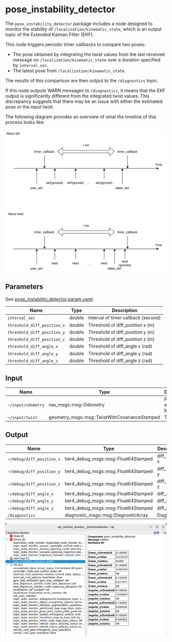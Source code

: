 # pose_instability_detector

The `pose_instability_detector` package includes a node designed to monitor the stability of `/localization/kinematic_state`, which is an output topic of the Extended Kalman Filter (EKF).

This node triggers periodic timer callbacks to compare two poses:

- The pose obtained by integrating the twist values from the last received message on `/localization/kinematic_state` over a duration specified by `interval_sec`.
- The latest pose from `/localization/kinematic_state`.

The results of this comparison are then output to the `/diagnostics` topic.

If this node outputs WARN messages to `/diagnostics`, it means that the EKF output is significantly different from the integrated twist values.
This discrepancy suggests that there may be an issue with either the estimated pose or the input twist.

The following diagram provides an overview of what the timeline of this process looks like:

![timeline](./media/timeline.drawio.svg)

## Parameters

See [pose_instability_detector.param.yaml](config/pose_instability_detector.param.yaml).

| Name                        | Type   | Description                         |
| --------------------------- | ------ | ----------------------------------- |
| `interval_sec`              | double | Interval of timer callback (second) |
| `threshold_diff_position_x` | double | Threshold of diff_position x (m)    |
| `threshold_diff_position_y` | double | Threshold of diff_position y (m)    |
| `threshold_diff_position_z` | double | Threshold of diff_position z (m)    |
| `threshold_diff_angle_x`    | double | Threshold of diff_angle x (rad)     |
| `threshold_diff_angle_y`    | double | Threshold of diff_angle y (rad)     |
| `threshold_diff_angle_z`    | double | Threshold of diff_angle z (rad)     |

## Input

| Name               | Type                                           | Description           |
| ------------------ | ---------------------------------------------- | --------------------- |
| `~/input/odometry` | nav_msgs::msg::Odometry                        | Pose estimated by EKF |
| `~/input/twist`    | geometry_msgs::msg::TwistWithCovarianceStamped | Twist                 |

## Output

| Name                      | Type                                  | Description     |
| ------------------------- | ------------------------------------- | --------------- |
| `~/debug/diff_position_x` | tier4_debug_msgs::msg::Float64Stamped | diff_position x |
| `~/debug/diff_position_y` | tier4_debug_msgs::msg::Float64Stamped | diff_position y |
| `~/debug/diff_position_z` | tier4_debug_msgs::msg::Float64Stamped | diff_position z |
| `~/debug/diff_angle_x`    | tier4_debug_msgs::msg::Float64Stamped | diff_angle x    |
| `~/debug/diff_angle_y`    | tier4_debug_msgs::msg::Float64Stamped | diff_angle y    |
| `~/debug/diff_angle_z`    | tier4_debug_msgs::msg::Float64Stamped | diff_angle z    |
| `/diagnostics`            | diagnostic_msgs::msg::DiagnosticArray | Diagnostics     |

![rqt_runtime_monitor](./media/rqt_runtime_monitor.png)
